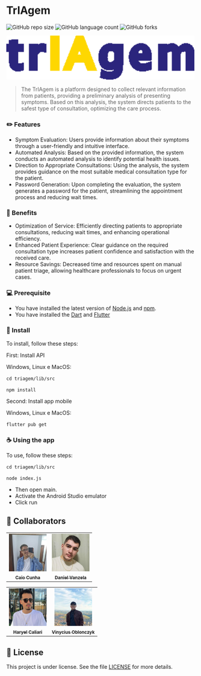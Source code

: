 # TrIAgem

![GitHub repo size](https://img.shields.io/github/repo-size/itscaiocunha/TrIAgem?style=for-the-badge)
![GitHub language count](https://img.shields.io/github/languages/count/itscaiocunha/TrIAgem?style=for-the-badge)
![GitHub forks](https://img.shields.io/github/forks/itscaiocunha/TrIAgem?style=for-the-badge)

<img src="assets/gif_logo.gif" alt="Logo" style="width:500px">

> The TrIAgem is a platform designed to collect relevant information from patients, providing a preliminary analysis of presenting symptoms. Based on this analysis, the system directs patients to the safest type of consultation, optimizing the care process.

### ✏️ Features

- Symptom Evaluation: Users provide information about their symptoms through a user-friendly and intuitive interface.
- Automated Analysis: Based on the provided information, the system conducts an automated analysis to identify potential health issues.
- Direction to Appropriate Consultations: Using the analysis, the system provides guidance on the most suitable medical consultation type for the patient.
- Password Generation: Upon completing the evaluation, the system generates a password for the patient, streamlining the appointment process and reducing wait times.

### 📄 Benefits

- Optimization of Service: Efficiently directing patients to appropriate consultations, reducing wait times, and enhancing operational efficiency.
- Enhanced Patient Experience: Clear guidance on the required consultation type increases patient confidence and satisfaction with the received care.
- Resource Savings: Decreased time and resources spent on manual patient triage, allowing healthcare professionals to focus on urgent cases.

### 💻 Prerequisite

- You have installed the latest version of [Node.js](https://nodejs.org/) and [npm](https://www.npmjs.com/).
- You have installed the [Dart](https://dart.dev/) and [Flutter](flutter.dev/)

### 🚀 Install

To install, follow these steps:

First: Install API

Windows, Linux e MacOS:

```
cd triagem/lib/src
```

```
npm install
```

Second: Install app mobile

Windows, Linux e MacOS:

```
flutter pub get
```

### ☕ Using the app

To use, follow these steps:

```
cd triagem/lib/src
```

```
node index.js
```

- Then open main.
- Activate the Android Studio emulator
- Click run

## 🤝 Collaborators

<table>
  <tr>
    <td align="center">
      <a href="#" title="Caio">
        <img src="assets/Caio.jpeg" width="100px;" alt="Foto do Caio"/><br>
        <sub>
          <b>Caio Cunha</b>
        </sub>
      </a>
    </td>
    <td align="center">
      <a href="#" title="Daniel">
        <img src="assets/Daniel.jpeg" width="100px;" alt="Foto do Daniel"/><br>
        <sub>
          <b>Daniel Vanzela</b>
        </sub>
      </a>
    </td>
</table>
<table>
  <tr>
        <td align="center">
      <a href="#" title="Haryel">
        <img src="assets/Haryel.jpeg" width="100px;" alt="Foto do Haryel"/><br>
        <sub>
          <b>Haryel Caliari</b>
        </sub>
      </a>
    </td>
    <td align="center">
      <a href="#" title="Viny">
        <img src="assets/Viny.jpeg" width="100px;" alt="Foto do Viny"/><br>
        <sub>
          <b>Vinycius Oblonczyk</b>
        </sub>
      </a>
    </td>
  </tr>
</table>

## 📝 License

This project is under license. See the file [LICENSE](LICENSE.md) for more details.
